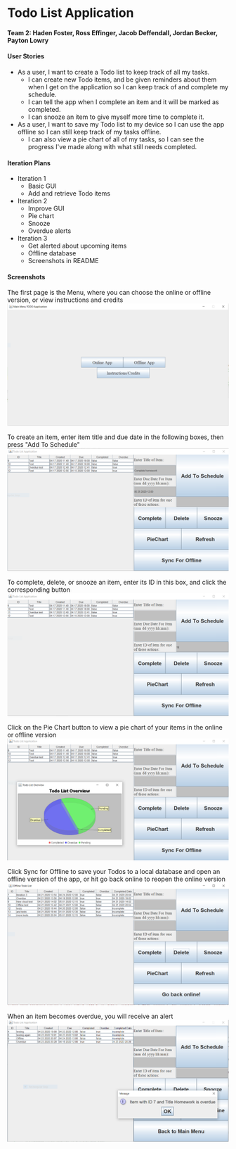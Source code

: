 # Todo List Application
#### Team 2: Haden Foster, Ross Effinger, Jacob Deffendall, Jordan Becker, Payton Lowry
#### User Stories
* As a user, I want to create a Todo list to keep track of all my tasks.
  *	I can create new Todo items, and be given reminders about them when I get on the application so I can keep track of and complete my schedule.
  * I can tell the app when I complete an item and it will be marked as completed.
  * I can snooze an item to give myself more time to complete it.
* As a user, I want to save my Todo list to my device so I can use the app offline so I can still keep track of my tasks offline.
  * I can also view a pie chart of all of my tasks, so I can see the progress I've made along with what still needs completed.
#### Iteration Plans
* Iteration 1
  * Basic GUI
  * Add and retrieve Todo items
* Iteration 2
  * Improve GUI
  * Pie chart
  * Snooze
  * Overdue alerts
* Iteration 3
  * Get alerted about upcoming items
  * Offline database
  * Screenshots in README
#### Screenshots
The first page is the Menu, where you can choose the online or offline version, or view instructions and credits
![Menu](https://github.com/jddeffendall/TodoListApplication/blob/master/src/images/menu.PNG)

To create an item, enter item title and due date in the following boxes, then press "Add To Schedule"
![Add item](https://github.com/jddeffendall/TodoListApplication/blob/master/src/images/addItem.PNG)

To complete, delete, or snooze an item, enter its ID in this box, and click the corresponding button
![Edit item](https://github.com/jddeffendall/TodoListApplication/blob/master/src/images/editItem.PNG)

Click on the Pie Chart button to view a pie chart of your items in the online or offline version
![Pie chart](https://github.com/jddeffendall/TodoListApplication/blob/master/src/images/pieChart.PNG)

Click Sync for Offline to save your Todos to a local database and open an offline version of the app, or hit
go back online to reopen the online version
![Offline](https://github.com/jddeffendall/TodoListApplication/blob/master/src/images/offline.PNG)

When an item becomes overdue, you will receive an alert
![Overdue](https://github.com/jddeffendall/TodoListApplication/blob/master/src/images/overdue.PNG)

